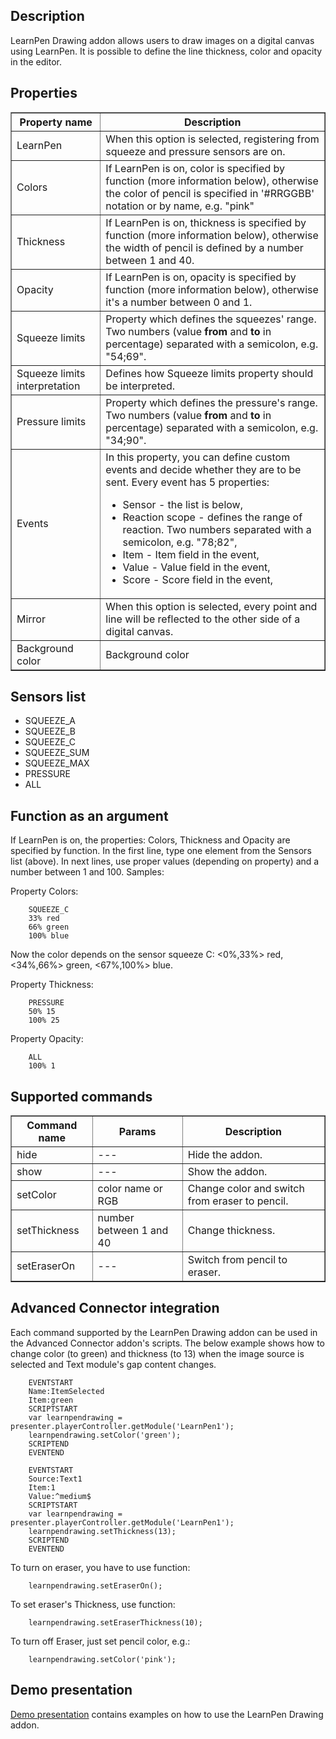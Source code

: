 ## Description
LearnPen Drawing addon allows users to draw images on a digital canvas using LearnPen. It is possible to define the line thickness, color and opacity in the editor.

## Properties

<table border='1'>
    <tr>
        <th>Property name</th>
        <th>Description</th>
    </tr>
    <tr>
        <td>LearnPen</td>
        <td>When this option is selected, registering from squeeze and pressure sensors are on.</td>
    </tr>
    <tr>
        <td>Colors</td>
        <td>If LearnPen is on, color is specified by function (more information below), otherwise the color of pencil is specified in '#RRGGBB' notation or by name, e.g. "pink"</td>
    </tr>
    <tr>
        <td>Thickness</td>
        <td>If LearnPen is on, thickness is specified by function (more information below), otherwise the width of pencil is defined by a number between 1 and 40.</td>
    </tr>
    <tr>
        <td>Opacity</td>
        <td>If LearnPen is on, opacity is specified by function (more information below), otherwise it's a number between 0 and 1.</td>
    </tr>
    <tr>
        <td>Squeeze limits</td>
        <td>Property which defines the squeezes' range. Two numbers (value <strong>from</strong> and <strong>to</strong> in percentage) separated with a semicolon, e.g. "54;69".</td>
    </tr>
    <tr>
        <td>Squeeze limits interpretation</td>
        <td>Defines how Squeeze limits property should be interpreted.</td>
    </tr>
    <tr>
        <td>Pressure limits</td>
        <td>Property which defines the pressure's range. Two numbers (value <strong>from</strong> and <strong>to</strong> in percentage) separated with a semicolon, e.g. "34;90".</td>
    </tr>
    <tr>
        <td>Events</td>
        <td>In this property, you can define custom events and decide whether they are to be sent. Every event has 5 properties:
                <ul>
                        <li>Sensor - the list is below,</li>
                        <li>Reaction scope - defines the range of reaction. Two numbers separated with a semicolon, e.g. "78;82",</li>
                        <li>Item - Item field in the event,</li>
                        <li>Value - Value field in the event,</li>
                        <li>Score - Score field in the event,</li>
                </ul>
        </td>
    </tr>
    <tr>
        <td>Mirror</td>
        <td>When this option is selected, every point and line will be reflected to the other side of a digital canvas.</td>
    </tr>
    <tr>
        <td>Background color</td>
        <td>Background color</td>
    </tr>
</table>

## Sensors list

<ul>
<li>SQUEEZE_A</li>
<li>SQUEEZE_B</li>
<li>SQUEEZE_C</li>
<li>SQUEEZE_SUM</li>
<li>SQUEEZE_MAX</li>
<li>PRESSURE</li>
<li>ALL</li>
</ul>

## Function as an argument

If LearnPen is on, the properties: Colors, Thickness and Opacity are specified by function. In the first line, type one element from the Sensors list (above). In next lines, use proper values (depending on property) and a number between 1 and 100. Samples:

Property Colors:

        SQUEEZE_C
        33% red
        66% green
        100% blue

Now the color depends on the sensor squeeze C: <0%,33%> red, <34%,66%> green, <67%,100%> blue.

Property Thickness:

        PRESSURE
        50% 15
        100% 25

Property Opacity:

        ALL
        100% 1

## Supported commands

<table border='1'>
    <tr>
        <th>Command name</th>
        <th>Params</th>
        <th>Description</th>
    </tr>
    <tr>
        <td>hide</td>
        <td>---</td>
        <td>Hide the addon.</td>
    </tr>
    <tr>
        <td>show</td>
        <td>---</td>
        <td>Show the addon.</td>
    </tr>
    <tr>
        <td>setColor</td>
        <td>color name or RGB</td>
        <td>Change color and switch from eraser to pencil.</td>
    </tr>
    <tr>
        <td>setThickness</td>
        <td>number between 1 and 40</td>
        <td>Change thickness.</td>
    </tr>
    <tr>
        <td>setEraserOn</td>
        <td>---</td>
        <td>Switch from pencil to eraser.</td>
    </tr>
</table>

## Advanced Connector integration
Each command supported by the LearnPen Drawing addon can be used in the Advanced Connector addon's scripts. The below example shows how to change color (to green) and thickness (to 13) when the image source is selected and Text module's gap content changes.

        EVENTSTART
        Name:ItemSelected
        Item:green
        SCRIPTSTART
        var learnpendrawing = presenter.playerController.getModule('LearnPen1');
        learnpendrawing.setColor('green');
        SCRIPTEND
        EVENTEND

        EVENTSTART
        Source:Text1
        Item:1
        Value:^medium$
        SCRIPTSTART
        var learnpendrawing = presenter.playerController.getModule('LearnPen1');
        learnpendrawing.setThickness(13);
        SCRIPTEND
        EVENTEND

To turn on eraser, you have to use function:

        learnpendrawing.setEraserOn();

To set eraser's Thickness, use function:

        learnpendrawing.setEraserThickness(10);

To turn off Eraser, just set pencil color, e.g.:

        learnpendrawing.setColor('pink');

## Demo presentation
[Demo presentation](/embed/6628664185716736 "Demo presentation") contains examples on how to use the LearnPen Drawing addon.                          